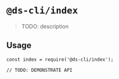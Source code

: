 # `@ds-cli/index`

> TODO: description

## Usage

```
const index = require('@ds-cli/index');

// TODO: DEMONSTRATE API
```
